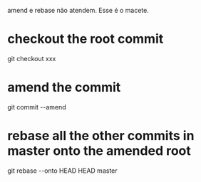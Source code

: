 amend e rebase não atendem. Esse é o macete.

# checkout the root commit
git checkout xxx

# amend the commit
git commit --amend

# rebase all the other commits in master onto the amended root
git rebase --onto HEAD HEAD master